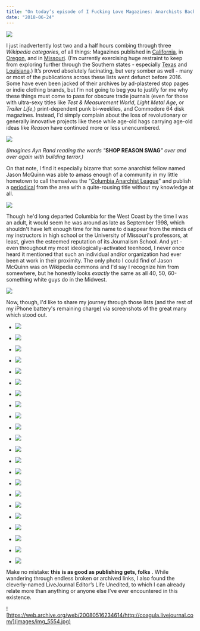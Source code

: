 ```yaml
---
title: "On today’s episode of I Fucking Love Magazines: Anarchists Back Home"
date: "2018-06-24"
---
```


![](images/img_5555.jpg)

I just inadvertently lost two and a half hours combing through three _Wikipedia categories_, of all things: Magazines published in [California](https://en.m.wikipedia.org/wiki/Category:Magazines_published_in_California), in [Oregon](https://en.m.wikipedia.org/wiki/Category:Magazines_published_in_Oregon), and in [Missouri](https://en.m.wikipedia.org/wiki/Category:Magazines_published_in_Missouri). (I’m currently exercising huge restraint to keep from exploring further through the Southern states - especially [Texas](https://en.wikipedia.org/wiki/Category:Magazines_published_in_Texas) and [Louisiana](https://en.m.wikipedia.org/wiki/Category:Magazines_published_in_Louisiana).) It’s proved absolutely facinating, but very somber as well - many or most of the publications across these lists went defunct before 2016. Some have even been jacked of their archives by ad-plastered stop pages or indie clothing brands, but I’m not going to beg you to justify for me why these things must come to pass for obscure trade journals (even for those with ultra-sexy titles like _Test & Measurement World_, _Light Metal Age_, or _Trailer Life_,) print-dependent punk bi-weeklies, and Commodore 64 disk magazines. Instead, I'd simply complain about the loss of revolutionary or generally innovative projects like these while age-old hags carrying age-old ideas like _Reason_ have continued more or less unencumbered.

![](images/img_5556.jpg)

_(Imagines Ayn Rand reading the words "_**SHOP REASON SWAG**_" over and over again with building terror.)_

On that note, I find it especially bizarre that some anarchist fellow named Jason McQuinn was able to amass enough of a community in my little hometown to call themselves the "[Columbia Anarchist League](http://www.committee-for-transcendence.org/Committee-for-Transcendence/AsWeSeeIt/AsWeSeeIt.htm)" and publish a [periodical](http://anarchymag.org/) from the area with a quite-rousing title without my knowledge at all.

![](images/img_5559.jpg)

Though he'd long departed Columbia for the West Coast by the time I was an adult, it would seem he was around as late as September 1998, which shouldn't have left enough time for his name to disappear from the minds of my instructors in high school or the University of Missouri's professors, at least, given the esteemed reputation of its Journalism School. And yet - even throughout my most ideologically-activated teenhood, I never once heard it mentioned that such an individual and/or organization had ever been at work in their proximity. The only photo I could find of Jason McQuinn was on Wikipedia commons and I'd say I recognize him from somewhere, but he honestly looks _exactly_ the same as all 40, 50, 60-something white guys do in the Midwest.

![](images/img_5558.jpg)

Now, though, I'd like to share my journey through those lists (and the rest of my iPhone battery's remaining charge) via screenshots of the great many which stood out.

- ![](images/img_5532.jpg)
    
- ![](images/img_5533.jpg)
    
- ![](images/img_5540.jpg)
    
- ![](images/img_5535.jpg)
    
- ![](images/img_5545.jpg)
    
- ![](images/img_5538.jpg)
    
- ![](images/img_5547.jpg)
    
- ![](images/img_5553.jpg)
    
- ![](images/img_5537.jpg)
    
- ![](images/img_5551.jpg)
    
- ![](images/img_5542.jpg)
    
- ![](images/img_5539.jpg)
    
- ![](images/img_5536.jpg)
    
- ![](images/img_5543.jpg)
    
- ![](images/img_5548.jpg)
    
- ![](images/img_5552.jpg)
    
- ![](images/img_5534.jpg)
    
- ![](images/img_5549.jpg)
    
- ![](images/img_5550.jpg)
    
- ![](images/img_5544.jpg)
    
- ![](images/img_5546.jpg)
    
- ![](images/img_5541.jpg)
    

Make no mistake: **this** **is as good as publishing gets, folks** . While wandering through endless broken or archived links, I also found the cleverly-named LiveJournal Editor’s Life Unedited, to which I can already relate more than anything or anyone else I’ve ever encountered in this existence.

![https://web.archive.org/web/20080516234614/http://coagula.livejournal.com/](images/img_5554.jpg)
